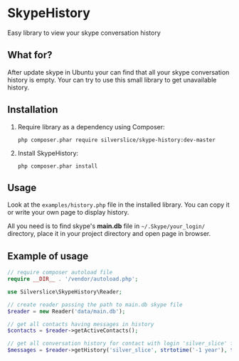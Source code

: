 # SkypeHistory

Easy library to view your skype conversation history

## What for?

After update skype in Ubuntu your can find that all your skype conversation history is empty. Your can try to use this
small library to get unavailable history.

## Installation

1. Require library as a dependency using Composer:

    `php composer.phar require silverslice/skype-history:dev-master`

1. Install SkypeHistory:

    `php composer.phar install`

## Usage

Look at the `examples/history.php` file in the installed library. You can copy it or write your own page to display
history.

All you need is to find skype's **main.db** file in `~/.Skype/your_login/` directory, place it in your project directory
and open page in browser.

## Example of usage

```php
// require composer autoload file
require __DIR__ . '/vendor/autoload.php';

use Silverslice\SkypeHistory\Reader;

// create reader passing the path to main.db skype file
$reader = new Reader('data/main.db');

// get all contacts having messages in history
$contacts = $reader->getActiveContacts();

// get all conversation history for contact with login 'silver_slice' for last 1 year
$messages = $reader->getHistory('silver_slice', strtotime('-1 year'), time());
```